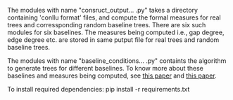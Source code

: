 The modules with name "consruct_output... .py" takes a directory containing 'conllu format' files, and compute the formal measures for real trees and corressponding random baseline trees. There are six such modules for six baselines. The measures being computed i.e., gap degree, edge degree etc. are stored in same putput file for real trees and random baseline trees.

The modules with name "baseline_conditions... .py" containts the algorithm to generate trees for different baselines. To know more about these baselines and measures being computed, see <a href="http://ceur-ws.org/Vol-1779/10yadav.pdf">this paper</a> and <a href="https://www.aclweb.org/anthology/W19-7802.pdf">this paper</a>. 

To install required dependencies: pip install -r requirements.txt

